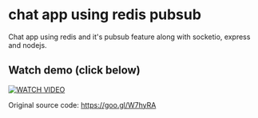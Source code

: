 # chat app using redis pubsub
Chat app using redis and it's pubsub feature along with socketio, express and nodejs.


## Watch demo (click below)
[![WATCH VIDEO](https://img.youtube.com/vi/di1eONHwssU/0.jpg)](https://www.youtube.com/watch?v=di1eONHwssU)


Original source code: https://goo.gl/W7hyRA
